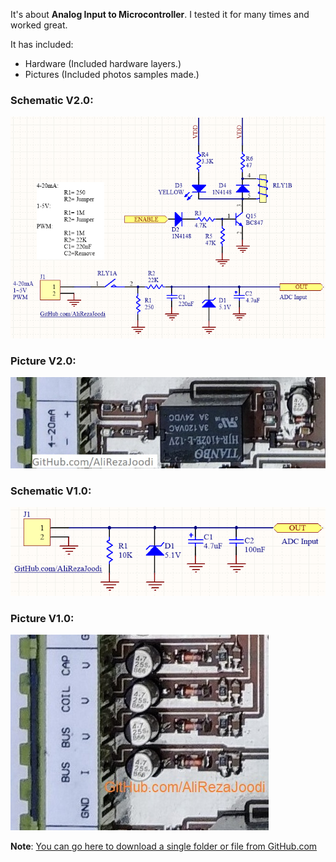 It's about **Analog Input to Microcontroller**. I tested it for many times and worked great.

It has included:
- Hardware (Included hardware layers.)
- Pictures (Included photos samples made.)

### Schematic V2.0:
![](Hardware/V2.0.png)

### Picture V2.0:
![](Pictures/V2.0.jpg)

### Schematic V1.0:
![](Hardware/V1.0.png)

### Picture V1.0:
![](Pictures/V1.0.jpg)

**Note**: [You can go here to download a single folder or file from GitHub.com](https://minhaskamal.github.io/DownGit/#/home)
